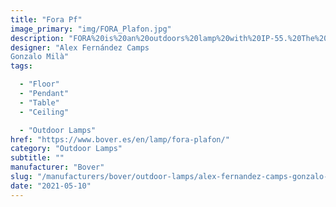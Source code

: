 ```yaml
---
title: "Fora Pf"
image_primary: "img/FORA_Plafon.jpg"
description: "FORA%20is%20an%20outdoors%20lamp%20with%20IP-55.%20The%20cast%20iron%20base%20is%20distinguished%20by%20a%20radial%20base%20whose%A0tubular%20desing%20improves%20durability%20and%20allows%20light%20to%20reach%A0the%20grass.%20Light%20source%20is%20protected%20by%20an%20elliptical%20medium%20intensity%A0and%20U.V.%20protection%20polythene%20globe%2C%20which%20guarantees%20a%A0water%20tight%20electrical%20fixture.%20The%20shade%20is%20made%20of%20synthetic%20wicker%2C%20making%20it%20highly%A0resistant%20to%20weathering%20while%20casting%20a%20pleasant%2C%20diffuse%A0light.%20The%20result%20is%20a%20luminaire%20that%20adapts%20well%20to%20all%20types%20of%A0indoor%20and%20outdoor%20environments.%20Its%20versatility%20is%20remarkable%A0and%20difficult%20to%20find%20in%20products%20of%20this%20category.%20This%20family%20consists%20of%20a%20table%20lamp%2C%20floor%20lamp%2C%20ceiling%2C%A0pendant%20retail%20and%20pendant%20big%20format.%0A%0A%0A%0A"
designer: "Alex Fernández Camps
Gonzalo Milà"
tags: 

  - "Floor"
  - "Pendant"
  - "Table"
  - "Ceiling"

  - "Outdoor Lamps"
href: "https://www.bover.es/en/lamp/fora-plafon/"
category: "Outdoor Lamps"
subtitle: ""
manufacturer: "Bover"
slug: "/manufacturers/bover/outdoor-lamps/alex-fernandez-camps-gonzalo-mila-fora-pf"
date: "2021-05-10"
---
```

